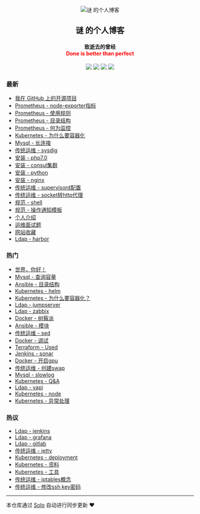 <p align="center"><img alt="谜 的个人博客" src=""></p><h2 align="center">
谜 的个人博客
</h2>

<h4 align="center">致逝去的曾经</br><font color="red">Done is better than perfect</font></h4>
<p align="center"><a title="谜 的个人博客" target="_blank" href="https://github.com/njqaaa/solo-blog"><img src="https://img.shields.io/github/last-commit/njqaaa/solo-blog.svg?style=flat-square&color=FF9900"></a>
<a title="GitHub repo size in bytes" target="_blank" href="https://github.com/njqaaa/solo-blog"><img src="https://img.shields.io/github/repo-size/njqaaa/solo-blog.svg?style=flat-square"></a>
<a title="Solo Version" target="_blank" href="https://github.com/b3log/solo/releases"><img src="https://img.shields.io/badge/solo-3.6.5-f1e05a.svg?style=flat-square&color=blueviolet"></a>
<a title="Hits" target="_blank" href="https://github.com/b3log/hits"><img src="https://hits.b3log.org/njqaaa/solo-blog.svg"></a></p>

### 最新

* [我在 GitHub 上的开源项目](http://www-njq.51vip.biz/my-github-repos)
* [Prometheus - node-exporter指标](http://www-njq.51vip.biz/articles/2019/10/22/1571731425979.html)
* [Prometheus - 使用规则](http://www-njq.51vip.biz/articles/2019/10/22/1571731298273.html)
* [Prometheus - 目录结构](http://www-njq.51vip.biz/articles/2019/10/22/1571731024256.html)
* [Prometheus - 何为监控](http://www-njq.51vip.biz/articles/2019/10/22/1571730978595.html)
* [Kubernetes - 为什么要容器化](http://www-njq.51vip.biz/articles/2019/10/22/1571730503925.html)
* [Mysql - 长连接](http://www-njq.51vip.biz/articles/2019/10/22/1571730276632.html)
* [传统运维 - sysdig](http://www-njq.51vip.biz/articles/2019/10/22/1571730148811.html)
* [安装 - php7.0](http://www-njq.51vip.biz/articles/2019/10/22/1571729979073.html)
* [安装 - consul集群](http://www-njq.51vip.biz/articles/2019/10/22/1571729951539.html)
* [安装 - python](http://www-njq.51vip.biz/articles/2019/10/22/1571729880206.html)
* [安装 - nginx](http://www-njq.51vip.biz/articles/2019/10/22/1571729711322.html)
* [传统运维 - supervisord配置](http://www-njq.51vip.biz/articles/2019/10/22/1571722845805.html)
* [传统运维 - socket转http代理](http://www-njq.51vip.biz/articles/2019/10/22/1571722759291.html)
* [规范 - shell](http://www-njq.51vip.biz/articles/2019/10/22/1571722353743.html)
* [规范 - 操作通知模板](http://www-njq.51vip.biz/articles/2019/10/22/1571722225906.html)
* [个人介绍](http://www-njq.51vip.biz/articles/2019/10/22/1571721978946.html)
* [运维面试题](http://www-njq.51vip.biz/articles/2019/10/22/1571721834267.html)
* [网站收藏](http://www-njq.51vip.biz/articles/2019/10/22/1571721583828.html)
* [Ldap - harbor](http://www-njq.51vip.biz/articles/2019/10/22/1571721530968.html)

### 热门

* [世界，你好！](http://www-njq.51vip.biz/hello-solo)
* [Mysql - 查询容量](http://www-njq.51vip.biz/articles/2019/10/21/1571648624293.html)
* [Ansible - 目录结构](http://www-njq.51vip.biz/articles/2019/10/21/1571650454969.html)
* [Kubernetes - helm](http://www-njq.51vip.biz/articles/2019/10/21/1571644454171.html)
* [Kubernetes - 为什么要容器化？](http://www-njq.51vip.biz/articles/2019/10/21/1571648531994.html)
* [Ldap - jumpserver](http://www-njq.51vip.biz/articles/2019/10/22/1571721374525.html)
* [Ldap - zabbix](http://www-njq.51vip.biz/articles/2019/10/22/1571721208875.html)
* [Docker - 树莓派](http://www-njq.51vip.biz/articles/2019/10/21/1571659195708.html)
* [Ansible - 模块](http://www-njq.51vip.biz/articles/2019/10/21/1571649143294.html)
* [传统运维 - sed](http://www-njq.51vip.biz/articles/2019/10/21/1571649103160.html)
* [Docker - 调试](http://www-njq.51vip.biz/articles/2019/10/21/1571644308871.html)
* [Terraform - Used](http://www-njq.51vip.biz/articles/2019/10/21/1571648974851.html)
* [Jenkins - sonar](http://www-njq.51vip.biz/articles/2019/10/21/1571647908917.html)
* [Docker - 开启gpu](http://www-njq.51vip.biz/articles/2019/10/21/1571644203097.html)
* [传统运维 - 创建swap](http://www-njq.51vip.biz/articles/2019/10/21/1571649022625.html)
* [Mysql - slowlog](http://www-njq.51vip.biz/articles/2019/10/21/1571648653371.html)
* [Kubernetes - Q&A](http://www-njq.51vip.biz/articles/2019/10/21/1571648595895.html)
* [Ldap - yapi](http://www-njq.51vip.biz/articles/2019/10/22/1571721336974.html)
* [Kubernetes - node](http://www-njq.51vip.biz/articles/2019/10/21/1571647978787.html)
* [Kubernetes - 异常处理](http://www-njq.51vip.biz/articles/2019/10/21/1571648346180.html)

### 热议

* [Ldap - jenkins](http://www-njq.51vip.biz/articles/2019/10/22/1571721449166.html)
* [Ldap - grafana](http://www-njq.51vip.biz/articles/2019/10/22/1571721481967.html)
* [Ldap - gitlab](http://www-njq.51vip.biz/articles/2019/10/22/1571721418459.html)
* [传统运维 - jetty](http://www-njq.51vip.biz/articles/2019/10/21/1571650615821.html)
* [Kubernetes - deployment](http://www-njq.51vip.biz/articles/2019/10/21/1571648375829.html)
* [Kubernetes - 资料](http://www-njq.51vip.biz/articles/2019/10/21/1571648463572.html)
* [Kubernetes - 工具](http://www-njq.51vip.biz/articles/2019/10/21/1571648494965.html)
* [传统运维 - iptables概念](http://www-njq.51vip.biz/articles/2019/10/21/1571649166688.html)
* [传统运维 - 修改ssh key密码](http://www-njq.51vip.biz/articles/2019/10/21/1571649068844.html)

---

本仓库通过 [Solo](https://github.com/b3log/solo) 自动进行同步更新 ❤️ 